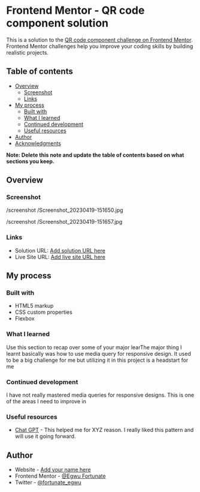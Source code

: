 # Frontend Mentor - QR code component solution

This is a solution to the [QR code component challenge on Frontend Mentor](https://www.frontendmentor.io/challenges/qr-code-component-iux_sIO_H). Frontend Mentor challenges help you improve your coding skills by building realistic projects. 

## Table of contents

- [Overview](#overview)
  - [Screenshot](#screenshot)
  - [Links](#links)
- [My process](#my-process)
  - [Built with](#built-with)
  - [What I learned](#what-i-learned)
  - [Continued development](#continued-development)
  - [Useful resources](#useful-resources)
- [Author](#author)
- [Acknowledgments](#acknowledgments)

**Note: Delete this note and update the table of contents based on what sections you keep.**

## Overview

### Screenshot

/screenshot /Screenshot_20230419-151650.jpg

/screenshot /Screenshot_20230419-151657.jpg


### Links

- Solution URL: [Add solution URL here](https://your-solution-url.com)
- Live Site URL: [Add live site URL here](https://your-live-site-url.com)

## My process

### Built with

- HTML5 markup
- CSS custom properties
- Flexbox


### What I learned

Use this section to recap over some of your major learThe major thing I learnt basically was how to use media query for responsive design. It used to be a big challenge for me but utilizing it in this project is a headstart for me 



### Continued development

I have not really mastered media queries for responsive designs. This is one of the areas I need to improve in 


### Useful resources

- [Chat GPT](https://www.example.com) - This helped me for XYZ reason. I really liked this pattern and will use it going forward.


## Author

- Website - [Add your name here](https://www.your-site.com)
- Frontend Mentor - [@Egwu Fortunate](https://www.frontendmentor.io/profile/egwufortunate)
- Twitter - [@fortunate_egwu](https://www.twitter.com/@fortunate_egwu)
